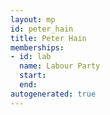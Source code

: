 ```yaml
---
layout: mp
id: peter_hain
title: Peter Hain
memberships:
- id: lab
  name: Labour Party
  start: 
  end: 
autogenerated: true
---
```

